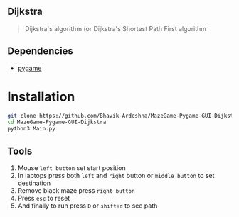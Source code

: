 ## Dijkstra

> Dijkstra's algorithm (or Dijkstra's Shortest Path First algorithm

## Dependencies
- [pygame](https://www.pygame.org)

# Installation
```sh
git clone https://github.com/Bhavik-Ardeshna/MazeGame-Pygame-GUI-Dijkstra.git
cd MazeGame-Pygame-GUI-Dijkstra
python3 Main.py
```
## Tools

1. Mouse `left button` set start position
2. In laptops press both `left` and `right` button or `middle button` to set destination
3. Remove black maze press `right button`
4. Press `esc` to reset
5. And finally to run press `D` or ` shift+d ` to see path
